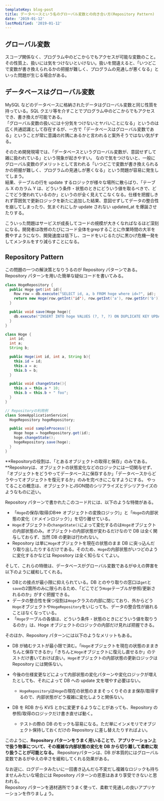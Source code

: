 ```yaml
---
templateKey: blog-post
title: データベースという名のグローバル変数との向き合い方(Repository Pattern)
date: '2019-01-12'
lastModified: '2019-01-12'
---
```


## グローバル変数

スコープ関係なく、プログラム中のどこからでもアクセスが可能な変数のこと。
その性質上、扱いには気をつけないといけない。扱いを間違えると、「いつどこで変数が書き換えられるかの把握が難しく、プログラムの見通しが悪くなる」といった問題が生じる場合がある。

## データベースはグローバル変数

MySQL などのデータベースに格納されたデータはグローバル変数と同じ性質を持っている。SQL クエリ等を介すことでプログラム中のどこからでもアクセスでき、書き換えが可能である。  
「グローバル変数の扱いには十分気をつけないとヤバいことになる」というのは広く共通認識として存在するが、一方で「データベースはグローバル変数である」ということが常に意識の片隅にあるかと言われると案外そうではない気がする。

そのため開発現場では、「データベースというグローバル変数が、意図せずして雑に扱われている」という現象が起きやすい。
なので気をつけないと、一般にグローバル変数のデメリットとして言われる「いつどこで変数が書き換えられるかの把握が難しく、プログラムの見通しが悪くなる」という問題が容易に発生してしまう。  
結果、テーブルの行を update するロジックが様々な場所に散らばり、「テーブル X のカラム Y は、どういう条件・状態のときにどういう値を取るべきで、どこでどう使われているのか」というのが全く見えてこなくなる。仕様を把握しきれず雰囲気で更新ロジックを新たに追加した結果、意図せずしてデータの整合性を崩してしまったり、気まぐれにしか update されない updated_at を爆誕させたりする。

こういった問題はサービスが成長してコードの規模が大きくなればなるほど深刻になる。開発者は改修のたびにコード全体をgrepすることに作業時間の大半を費やすようになり、開発速度は低下し、コードをいじるたびに黒ひげ危機一発をしてメンタルをすり減らすことになる。

## Repository Pattern

この問題の一つの解決策となりうるのが Repository パターンである。
Repository パターンを用いた簡単な疑似コードを書いてみる。

```java
class HogeRepository {
  public Hoge get(int id){
    Row row = db.execute("SELECT id, a, b FROM hoge where id=?", id);
    return new Hoge(row.getInt('id'), row.getInt('a'), row.getStr('b'));
  }

  public void save(Hoge hoge){
    db.execute("INSERT INTO hoge VALUES (?, ?, ?) ON DUPLICATE KEY UPDATE ...", hoge.id, hoge.a, hoge.b);
  }
}

class Hoge {
  int id;
  int a;
  String b;

  public Hoge(int id, int a, String b){
    this.id = id;
    this.a = a;
    this.b = b;
  }

  public void changeState(){
    this.a = this.a * 10;
    this.b = this.b + " foo";
  }
}

// Repositoryの利用例
class SomeApplicationService{
  HogeRepository hogeRepository;

  public void sampleProcess(){
    Hoge hoge = hogeRepository.get(id);
    hoge.changeState();
    hogeRepository.save(hoge);
  }
}
```

**Repositoryの役割は、「とあるオブジェクトの取得と保存」のみである。**Repositoryは、オブジェクトの状態変化などのロジックには一切関与せず、「オブジェクトをどうやってデータベースに保存するか」「データベースからどうやってオブジェクトを復元するか」のみを完ぺきにこなすようにする。
やってることの概念は、オブジェクトとJSON間のシリアライズとデシリアライズのようなものに近い。

Repository パターンで書かれたこのコード片には、以下のような特徴がある。

- 「`Hoge`の保存/取得(DB⇔ オブジェクトの変換ロジック)」と「`Hoge`の内部状態の変化（ドメインロジック）」を切り離せている。
- `Hoge`オブジェクトの`changeState()`によって変化するのは`Hoge`オブジェクトの内部状態のみ。オブジェクトの内部状態が変わるだけなので DB は全く関与しておらず、当然 DB の更新は行われない。
- Repository は単に`Hoge`オブジェクトを現在の状態のまま DB に突っ込んだり取り出したりするだけである。そのため、`Hoge`の内部状態がいつどのように変化するかなどは Repository は全く知らなくてよい。

そして、これらの特徴は、データベースがグローバル変数であるがゆえの弊害を以下のように緩和してくれる。

- DBとの接点が最小限に抑えられている。DB とのやり取りの窓口は`get`と`save`の2箇所のみに限られるため、「どこでどう`Hoge`テーブルが参照/更新されるのか」がすぐ把握できる。
- データの整合性を保つ役割は`Hoge`クラスの内部に閉じており、外からどう`Hoge`オブジェクトや`HogeRepository`をいじっても、データの整合性が崩れることはなくなっている。
- 「`Hoge`テーブルの各値は、どういう条件・状態のときにどういう値を取りうるのか」は、Hoge オブジェクトのロジックの内部だけ見れば把握できる。

そのほか、Repository パターンには以下のようなメリットもある。

- DB が絡むテストが最小限で済む。「`Hoge`オブジェクトを現在の状態のままきちんと保存できるか」「きちんと`Hoge`オブジェクトに復元し直せるか」のテストだけ書いておけば良い。`Hoge`オブジェクトの内部状態の更新ロジックは Repository には関係ない。
- 今後の仕様変更などによって内部状態の変化パターンや変化ロジックが増えたとしても、それによって DB への update 文を増やす必要はない。
  - `HogeRepository`は`Hoge`の現在の状態のままそっくりそのまま保存/取得するので、内部状態がどう複雑に変化しようと関係ない。
- DB を RDB から KVS とかに変更するようなことがあっても、Repository の参照/取得のロジックだけ書き直せば動く。

  - テストの際の DB のモックも容易になる。ただ単にインメモリでオブジェクト保持しておくだけの Repository に差し替えたりすればよい。

このように、**Repository パターンをうまく用いることで、アプリケーション上で扱う物事について、その複雑な内部状態の変化を DB から切り離して柔軟に取り扱うことが可能となる。**
Repositoryパターンは、DB が本質的にはグローバル変数であるがゆえの辛さを緩和してくれる効果がある。

なお逆に、ログデータみたいに一回書き込んだら不変だし複雑なロジックも持ちませんみたいな場合には Repository パターンの恩恵はあまり享受できないと思われる。  
Repository パターンを適材適所でうまく使って、柔軟で見通しの良いアプリケーションを作りましょう。
